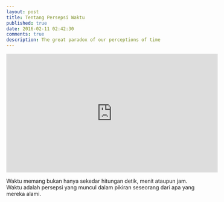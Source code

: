 ```yaml
---
layout: post
title: Tentang Persepsi Waktu
published: true
date: 2016-02-11 02:42:30
comments: true
description: The great paradox of our perceptions of time
---
```


<iframe width="560" height="315" src="https://www.youtube.com/embed/aIx2N-viNwY" frameborder="0" allowfullscreen></iframe>

Waktu memang bukan hanya sekedar hitungan detik, menit ataupun jam. Waktu adalah persepsi yang muncul dalam pikiran seseorang dari apa yang mereka alami.
